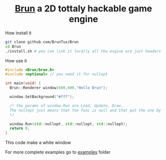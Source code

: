 <h1 style="text-align:center"><a href="https://github.com/BrunTux/Brun">Brun</a> a 2D tottaly hackable game engine</h1>

How install it

```bash
git clone github.com/BrunTux/Brun
cd Brun
./install.sh # you can link it locally all the engine are just headers files
```

How use it

```cpp
#include <Brun/brun.h>
#include <optional> // you need it for nullopt

int main(void) {
  Brun::Renderer window(600,600,"Hello Brun");

  window.SetBackground("#fff");

  /* the params of window.Run are Load, Update, Draw. 
  The nullopt just means that the func is null and that put the one by default
  */

  window.Run(std::nullopt, std::nullopt, std::nullopt); 
  return 0;
}
```

This code make a white window

For more complete examples go to [examples](https://github.com/BrunTux/Brun/tree/master/examples) folder
